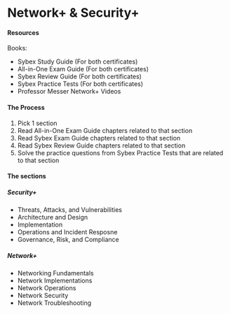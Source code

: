 # Network+ & Security+

#### Resources

Books:
* Sybex Study Guide (For both certificates)
* All-in-One Exam Guide (For both certificates)
* Sybex Review Guide (For both certificates)
* Sybex Practice Tests (For both certificates)
* Professor Messer Network+ Videos

#### The Process

1. Pick 1 section
2.  Read All-in-One Exam Guide chapters related to that section
3. Read Sybex Exam Guide chapters related to that section
4. Read Sybex Review Guide chapters related to that section
5. Solve the practice questions from Sybex Practice Tests that are related to that section

#### The sections

##### Security+
* Threats, Attacks, and Vulnerabilities
* Architecture and Design
* Implementation
* Operations and Incident Resposne
* Governance, Risk, and Compliance

##### Network+
* Networking Fundamentals
* Network Implementations
* Network Operations
* Network Security
* Network Troubleshooting
